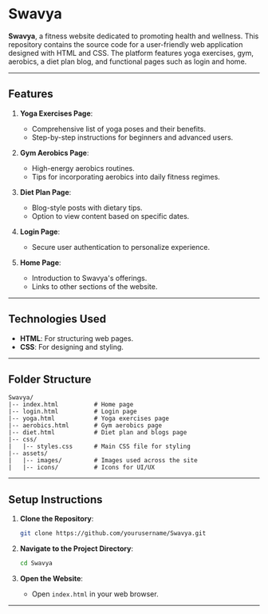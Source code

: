 # Swavya

**Swavya**, a fitness website dedicated to promoting health and wellness. This repository contains the source code for a user-friendly web application designed with HTML and CSS. 
The platform features yoga exercises, gym, aerobics, a diet plan blog, and functional pages such as login and home.

---

## Features

1. **Yoga Exercises Page**:
   - Comprehensive list of yoga poses and their benefits.
   - Step-by-step instructions for beginners and advanced users.

2. **Gym Aerobics Page**:
   - High-energy aerobics routines.
   - Tips for incorporating aerobics into daily fitness regimes.

3. **Diet Plan Page**:
   - Blog-style posts with dietary tips.
   - Option to view content based on specific dates.

4. **Login Page**:
   - Secure user authentication to personalize experience.

5. **Home Page**:
   - Introduction to Swavya's offerings.
   - Links to other sections of the website.

---

## Technologies Used

- **HTML**: For structuring web pages.
- **CSS**: For designing and styling.

---

## Folder Structure

```plaintext
Swavya/
|-- index.html          # Home page
|-- login.html          # Login page
|-- yoga.html           # Yoga exercises page
|-- aerobics.html       # Gym aerobics page
|-- diet.html           # Diet plan and blogs page
|-- css/
|   |-- styles.css      # Main CSS file for styling
|-- assets/
|   |-- images/         # Images used across the site
|   |-- icons/          # Icons for UI/UX
```

---

## Setup Instructions

1. **Clone the Repository**:
   ```bash
   git clone https://github.com/yourusername/Swavya.git
   ```

2. **Navigate to the Project Directory**:
   ```bash
   cd Swavya
   ```

3. **Open the Website**:
   - Open `index.html` in your web browser.

---



